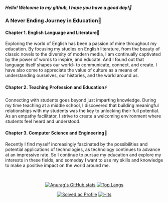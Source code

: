 <div>
  
  <h5>Hello! Welcome to my github, I hope you have a good day!👋</h5>
  <h3>A Never Ending Journey in Education🌱</h3>
  
  <h4>Chapter 1. English Language and Literature💬</h4>
  <p>
    Exploring the world of English has been a passion of mine throughout my education. 
    By focusing my studies on English literature, from the beauty of classic novels to the diversity of modern media, I am continually captivated by the power of words to inspire, and educate. 
    And I found out that language itself shapes our world- to communicate, connect, and create. 
    I have also come to appreciate the value of culture as a means of understanding ourselves, our histories, and the world around us.
  </p>
  
  <h4>Chapter 2. Teaching Profession and Education⚡</h4>
  <p>
    Connecting with students goes beyond just imparting knowledge. 
    During my time teaching at a middle school, I discovered that building meaningful relationships with my students was the key to unlocking their full potential. 
    As an empathy facilitator, I strive to create a welcoming environment where students feel heard and understood.
  </p>
  
  <h4>Chapter 3. Computer Science and Engineering🔭</h4>
  <p>
    Recently I find myself increasingly fascinated by the possibilities and potential applications of technologies, as technology continues to advance at an impressive rate. 
    So I continue to pursue my education and explore my interests in these fields, and someday I want to use my skills and knowledge to make a positive impact on the world around me.
  </p>

</div>

<div align="center">
<br>

[![Anurag's GitHub stats](https://github-readme-stats.vercel.app/api?username=awrion3&count_private=true&show_icons=true&theme=dracula)](https://github.com/anuraghazra/github-readme-stats)
[![Top Langs](https://github-readme-stats.vercel.app/api/top-langs/?username=awrion3&hide=jupyter%20notebook&layout=compact&theme=nightowl)](https://github.com/anuraghazra/github-readme-stats)

[![Solved.ac Profile](http://mazassumnida.wtf/api/mini/generate_badge?boj=aliwon3)](https://solved.ac/aliwon3)
[![Hits](https://hits.seeyoufarm.com/api/count/incr/badge.svg?url=https%3A%2F%2Fgithub.com%2Fawrion3&count_bg=%23ADC0DC&title_bg=%23555555&icon=&icon_color=%23E7E7E7&title=view.hits&edge_flat=false)](https://hits.seeyoufarm.com)

</div>
